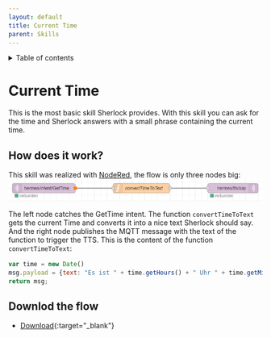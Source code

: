 ```yaml
---
layout: default
title: Current Time
parent: Skills
---
```

<details close markdown="block">
  <summary>
    Table of contents
  </summary>
  {: .text-delta }
1. TOC
{:toc}
</details>

# Current Time

This is the most basic skill Sherlock provides. With this skill you can ask for the time and
Sherlock answers with a small phrase containing the current time.

## How does it work?
This skill was realized with [NodeRed](/pages/knowledge/node-red), the flow is only three nodes big:
[![Get time flow](../../assets/getTime.png)](../../assets/getTime.png)


The left node catches the GetTime intent. The function `convertTimeToText` gets the current Time and converts it 
into a nice text Sherlock should say. And the right node publishes the MQTT message with the text of the function 
to trigger the TTS.
This is the content of the function `convertTimeToText`:
```javascript
var time = new Date()
msg.payload = {text: "Es ist " + time.getHours() + " Uhr " + time.getMinutes(), siteId: "default", id: "testID"};
return msg;
```

## Downlod the flow
- [Download](https://github.com/th-koeln-intia/ip-sprachassistent-team4/blob/master/flows/get-time.json){:target="_blank"}